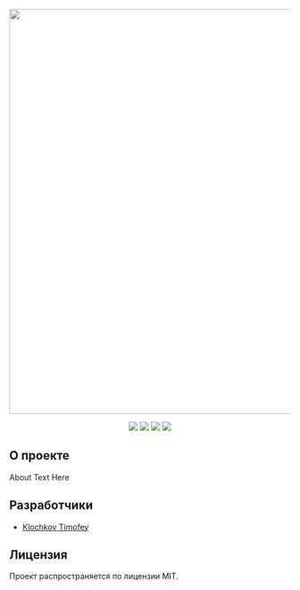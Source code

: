 <p align="center">
      <img src="Project Logo Url" width="726">
</p>

<p align="center">
      <img src="https://shields.microej.com/badge/HTML-v5.3-8A2BE2" />
      <img src="https://shields.microej.com/badge/CSS-v92-00BFFF" />
      <img src="https://shields.microej.com/badge/JavaScript-ES6-FFEF00" />
      <img src="https://shields.microej.com/badge/License-MIT-7FFF00" />
</p>

## О проекте

About Text Here

## Разработчики

- [Klochkov Timofey](https://github.com/KlochkovTimofey)

## Лицензия

Проект распространяется по лицензии MIT.
